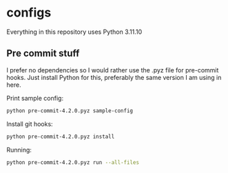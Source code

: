 # configs
Everything in this repository uses Python 3.11.10

## Pre commit stuff
I prefer no dependencies so I would rather use the .pyz file for pre-commit hooks. Just install Python for this, preferably the same version I am using in here.

Print sample config:
``` bash
python pre-commit-4.2.0.pyz sample-config
```

Install git hooks:
``` bash
python pre-commit-4.2.0.pyz install
```

Running:
``` bash
python pre-commit-4.2.0.pyz run --all-files
```
